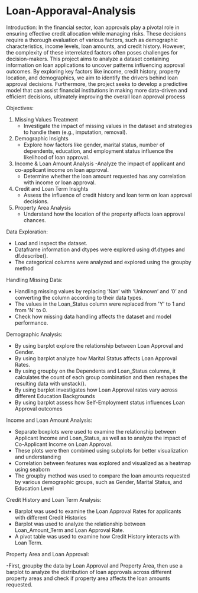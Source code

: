 # Loan-Apporaval-Analysis
                                                                                          
Introduction:
In the financial sector, loan approvals play a pivotal role in ensuring effective credit allocation while managing risks. These decisions require a thorough evaluation of various factors, such as demographic characteristics, income levels, loan amounts, and credit history. However, the complexity of these interrelated factors often poses challenges for decision-makers.
This project aims to analyze a dataset containing information on loan applications to uncover patterns influencing approval outcomes. By exploring key factors like income, credit history, property location, and demographics, we aim to identify the drivers behind loan approval decisions. Furthermore, the project seeks to develop a predictive model that can assist financial institutions in making more data-driven and efficient decisions, ultimately improving the overall loan approval process

Objectives:
1. Missing Values Treatment
    - Investigate the impact of missing values in the dataset and strategies to handle them (e.g., imputation, removal).
2. Demographic Insights
    - Explore how factors like gender, marital status, number of dependents, education, and employment status influence the likelihood of loan approval.
3. Income & Loan Amount Analysis
    -Analyze the impact of applicant and co-applicant income on loan approval.
    - Determine whether the loan amount requested has any correlation with income or loan approval.
4. Credit and Loan Term Insights
    -  Assess the influence of credit history and loan term on loan approval decisions.
5. Property Area Analysis
    -  Understand how the location of the property affects loan approval chances.

Data Exploration:		
- Load and inspect the dataset.
- Dataframe information and dtypes were explored using df.dtypes and df.describe().
- The categorical columns were analyzed and explored using the groupby  method
 
Handling Missing Data:
 - Handling missing values by replacing ‘Nan’ with ‘Unknown’ and ‘0’ and converting the column according to their data types. 
- The values in the Loan_Status column were replaced from 'Y' to 1 and from 'N' to 0.
- Check how missing data handling affects the dataset and model performance.

Demographic Analysis:
- By using barplot explore the relationship between Loan Approval and Gender.
- By using barplot analyze how Marital Status affects Loan Approval Rates.
- By using groupby on the Dependents  and Loan_Status columns, it calculates the count of each group combination and then reshapes the resulting data with unstack().
- By using barplot investigates how Loan Approval rates vary across different Education Backgrounds
- By using barplot assess how Self-Employment status influences Loan Approval outcomes

Income and Loan Amount Analysis:
- Separate boxplots were used to examine the relationship between Applicant Income and Loan_Status, as well as to analyze the impact of Co-Applicant Income on Loan Approval.
- These plots were then combined using subplots for better visualization and understanding
- Correlation between features was explored and visualized as a heatmap using seaborn 
- The groupby method was used to compare the loan amounts requested by various demographic groups, such as Gender, Marital Status, and Education Level


Credit History and Loan Term Analysis:
- Barplot was used to examine the Loan Approval Rates for applicants with different Credit Histories
- Barplot was used to analyze the relationship between Loan_Amount_Term and Loan Approval Rate.
- A pivot table was used to examine how Credit History interacts with Loan Term.

Property Area and Loan Approval:

   -First, groupby  the data by Loan Approval and Property Area, then use a barplot to analyze the distribution of loan approvals across different property areas and check if property area affects the loan amounts requested.

